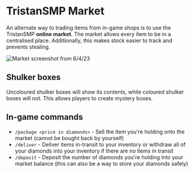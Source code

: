 # TristanSMP Market

An alternate way to trading items from in-game shops is to use the TristanSMP **online market**. The market allows every item to be in a centralised place. Additionally, this makes stock easier to track and prevents stealing.

![Market screenshot from 6/4/23](https://user-images.githubusercontent.com/55918888/223144489-672ead89-2dff-4b7a-923f-2d6393e7d7e8.png)

## Shulker boxes

Uncoloured shulker boxes will show its contents, while coloured shulker boxes will not. This allows players to create mystery boxes.

## In-game commands

- `/package <price in diamonds>` - Sell the item you're holding onto the market (cannot be bought back by yourself)
- `/deliver` - Deliver items in-transit to your inventory or withdraw all of your diamonds into your inventory if there are no items in transit
- `/deposit` - Deposit the number of diamonds you're holding into your market balance (this can also be a way to store your diamonds safely)
